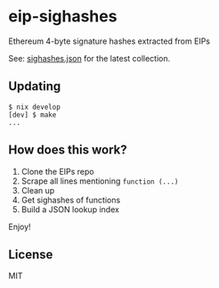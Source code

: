 # eip-sighashes

Ethereum 4-byte signature hashes extracted from EIPs

See: [sighashes.json](https://raw.githubusercontent.com/shazow/eip-sighashes/main/sighashes.json) for the latest collection.

## Updating

```
$ nix develop
[dev] $ make
...
```

## How does this work?

1. Clone the EIPs repo
2. Scrape all lines mentioning `function (...)`
3. Clean up
4. Get sighashes of functions
5. Build a JSON lookup index

Enjoy!

## License
MIT
